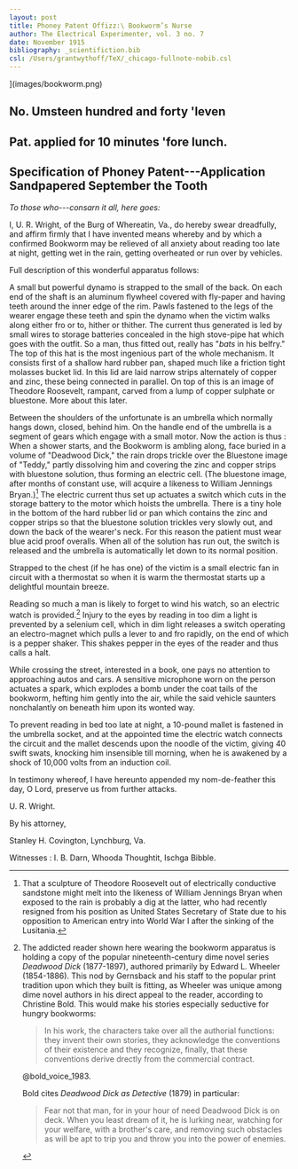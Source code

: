 ```yaml
---
layout: post
title: Phoney Patent Offizz:\ Bookworm’s Nurse
author: The Electrical Experimenter, vol. 3 no. 7
date: November 1915
bibliography: _scientifiction.bib
csl: /Users/grantwythoff/TeX/_chicago-fullnote-nobib.csl
---
```


](images/bookworm.png)

## No. Umsteen hundred and forty 'leven

## Pat. applied for 10 minutes 'fore lunch.

## Specification of Phoney Patent---Application Sandpapered September the Tooth

*To those who---consarn it all, here goes:*

I, U. R. Wright, of the Burg of Whereatin, Va., do hereby swear dreadfully, and affirm firmly that I have invented means whereby and by which a confirmed Bookworm may be relieved of all anxiety about reading too late at night, getting wet in the rain, getting overheated or run over by vehicles.

Full description of this wonderful apparatus follows:

A small but powerful dynamo is strapped to the small of the back. On each end of the shaft is an aluminum flywheel covered with fly-paper and having teeth around the inner edge of the rim. Pawls fastened to the legs of the wearer engage these teeth and spin the dynamo when the victim walks along either fro or to, hither or thither. The current thus generated is led by small wires to storage batteries concealed in the high stove-pipe hat which goes with the outfit. So a man, thus fitted out, really has "*bats* in his belfry." The top of this hat is the most ingenious part of the whole mechanism. It consists first of a shallow hard rubber pan, shaped much like a friction tight molasses bucket lid. In this lid are laid narrow strips alternately of copper and zinc, these being connected in parallel. On top of this is an image of Theodore Roosevelt, rampant, carved from a lump of copper sulphate or bluestone. More about this later.

Between the shoulders of the unfortunate is an umbrella which normally hangs down, closed, behind him. On the handle end of the umbrella is a segment of gears which engage with a small motor. Now the action is thus : When a shower starts, and the Bookworm is ambling along, face buried in a volume of "Deadwood Dick," the rain drops trickle over the Bluestone image of "Teddy," partly dissolving him and covering the zinc and copper strips with bluestone solution, thus forming an electric cell. (The bluestone image, after months of constant use, will acquire a likeness to William Jennings Bryan.)[^wjb] The electric current thus set up actuates a switch which cuts in the storage battery to the motor which hoists the umbrella. There is a tiny hole in the bottom of the hard rubber lid or pan which contains the zinc and copper strips so that the bluestone solution trickles very slowly out, and down the back of the wearer's neck. For this reason the patient must wear blue acid proof overalls. When all of the solution has run out, the switch is released and the umbrella is automatically let down to its normal position.

Strapped to the chest (if he has one) of the victim is a small electric fan in circuit with a thermostat so when it is warm the thermostat starts up a delightful mountain breeze.

Reading so much a man is likely to forget to wind his watch, so an electric watch is provided.[^dwd] Injury to the eyes by reading in too dim a light is prevented by a selenium cell, which in dim light releases a switch operating an electro-magnet which pulls a lever to and fro rapidly, on the end of which is a pepper shaker. This shakes pepper in the eyes of the reader and thus calls a halt.

While crossing the street, interested in a book, one pays no attention to approaching autos and cars. A sensitive microphone worn on the person actuates a spark, which explodes a bomb under the coat tails of the bookworm, hefting him gently into the air, while the said vehicle saunters nonchalantly on beneath him upon its wonted way.

To prevent reading in bed too late at night, a 10-pound mallet is fastened in the umbrella socket, and at the appointed time the electric watch connects the circuit and the mallet descends upon the noodle of the victim, giving 40 swift swats, knocking him insensible till morning, when he is awakened by a shock of 10,000 volts from an induction coil.

In testimony whereof, I have hereunto appended my nom-de-feather this day, O Lord, preserve us from further attacks.

U. R. Wright.

By his attorney,

Stanley H. Covington, Lynchburg, Va.

Witnesses : I. B. Darn, Whooda Thoughtit, Ischga Bibble. 

[^wjb]: That a sculpture of Theodore Roosevelt out of electrically conductive sandstone might melt into the likeness of William Jennings Bryan when exposed to the rain is probably a dig at the latter, who had recently resigned from his position as United States Secretary of State due to his opposition to American entry into World War I after the sinking of the Lusitania.

[^dwd]: The addicted reader shown here wearing the bookworm apparatus is holding a copy of the popular nineteenth-century dime novel series *Deadwood Dick* (1877-1897), authored primarily by Edward L. Wheeler (1854-1886).  This nod by Gernsback and his staff to the popular print tradition upon which they built is fitting, as Wheeler was unique among dime novel authors in his direct appeal to the reader, according to Christine Bold.  This would make his stories especially seductive for hungry bookworms:

    > In his work, the characters take over all the authorial functions: they invent their own stories, they acknowledge the conventions of their existence and they recognize, finally, that these conventions derive drectly from the commercial contract.
    
    @bold_voice_1983.
    
    Bold cites *Deadwood Dick as Detective* (1879) in particular:
    
    > Fear not that man, for in your hour of need Deadwood Dick is on deck.  When you least dream of it, he is lurking near, watching for your welfare, with a brother's care, and removing such obstacles as will be apt to trip you and throw you into the power of enemies.